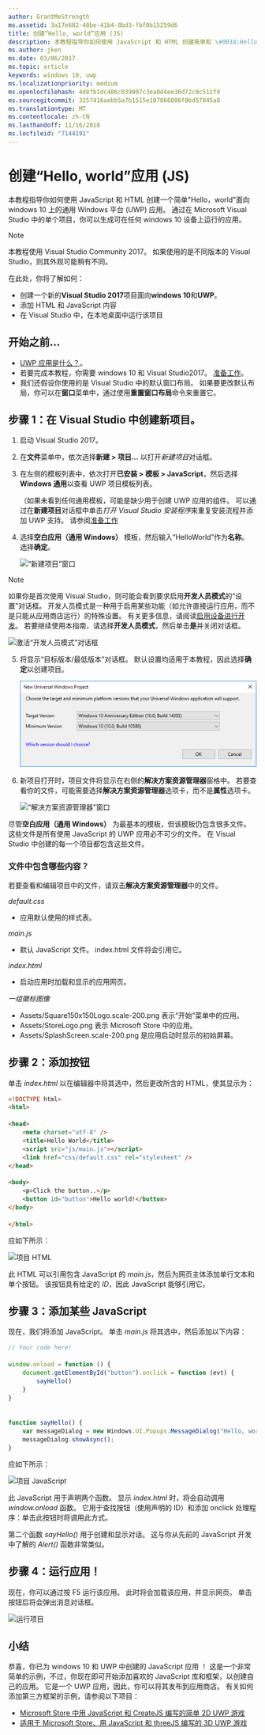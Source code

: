 ```yaml
---
author: GrantMeStrength
ms.assetid: 3a17e682-40be-41b4-8bd3-fbf0b15259d6
title: 创建“Hello, world”应用 (JS)
description: 本教程指导你如何使用 JavaScript 和 HTML 创建简单和 \#0034;Hello，world & \#0034;面向 windows 10 上的通用 Windows 平台 (UWP) 应用。
ms.author: jken
ms.date: 03/06/2017
ms.topic: article
keywords: windows 10, uwp
ms.localizationpriority: medium
ms.openlocfilehash: 4d8fb1dc486c039007c3ea0d4ee36d72c0c511f9
ms.sourcegitcommit: 3257416aebb5a7b1515e107866806f8bd57845a8
ms.translationtype: MT
ms.contentlocale: zh-CN
ms.lasthandoff: 11/16/2018
ms.locfileid: "7144191"
---
```

# <a name="create-a-hello-world-app-js"></a>创建“Hello, world”应用 (JS)

本教程指导你如何使用 JavaScript 和 HTML 创建一个简单"Hello，world"面向 windows 10 上的通用 Windows 平台 (UWP) 应用。 通过在 Microsoft Visual Studio 中的单个项目，你可以生成可在任何 windows 10 设备上运行的应用。

> [!NOTE]
> 本教程使用 Visual Studio Community 2017。 如果使用的是不同版本的 Visual Studio，则其外观可能稍有不同。


在此处，你将了解如何：

-   创建一个新的**Visual Studio 2017**项目面向**windows 10**和**UWP**。
-   添加 HTML 和 JavaScript 内容
-   在 Visual Studio 中，在本地桌面中运行该项目

## <a name="before-you-start"></a>开始之前...

-   [UWP 应用是什么？](universal-application-platform-guide.md)。
-   若要完成本教程，你需要 windows 10 和 Visual Studio2017。 [准备工作](get-set-up.md)。
-   我们还假设你使用的是 Visual Studio 中的默认窗口布局。 如果要更改默认布局，你可以在**窗口**菜单中，通过使用**重置窗口布局**命令来重置它。

## <a name="step-1-create-a-new-project-in-visual-studio"></a>步骤 1：在 Visual Studio 中创建新项目。

1.  启动 Visual Studio 2017。

2.  在**文件**菜单中，依次选择**新建 > 项目...** 以打开*新建项目*对话框。

3.  在左侧的模板列表中，依次打开**已安装 > 模板 > JavaScript**，然后选择 **Windows 通用**以查看 UWP 项目模板列表。

    （如果未看到任何通用模板，可能是缺少用于创建 UWP 应用的组件。 可以通过在**新建项目**对话框中单击*打开 Visual Studio 安装程序*来重复安装流程并添加 UWP 支持。 请参阅[准备工作](get-set-up.md)

4.  选择**空白应用（通用 Windows）** 模板，然后输入“HelloWorld”作为**名称**。 选择**确定**。

    ![“新建项目”窗口](images/win10-js-01.png)

> [!NOTE]
> 如果你是首次使用 Visual Studio，则可能会看到要求启用**开发人员模式**的“设置”对话框。 开发人员模式是一种用于启用某些功能（如允许直接运行应用，而不是只能从应用商店运行）的特殊设置。 有关更多信息，请阅读[启用设备进行开发](enable-your-device-for-development.md)。 若要继续使用本指南，请选择**开发人员模式**，然后单击**是**并关闭对话框。

 ![激活“开发人员模式”对话框](images/win10-cs-00.png)

5.  将显示“目标版本/最低版本”对话框。 默认设置均适用于本教程，因此选择**确定**以创建项目。

    ![“解决方案资源管理器”窗口](images/win10-cs-02.png)

6.  新项目打开时，项目文件将显示在右侧的**解决方案资源管理器**窗格中。 若要查看你的文件，可能需要选择**解决方案资源管理器**选项卡，而不是**属性**选项卡。

    ![“解决方案资源管理器”窗口](images/win10-js-02.png)

尽管**空白应用（通用 Windows）** 为最基本的模板，但该模板仍包含很多文件。 这些文件是所有使用 JavaScript 的 UWP 应用必不可少的文件。 在 Visual Studio 中创建的每一个项目都包含这些文件。


### <a name="whats-in-the-files"></a>文件中包含哪些内容？

若要查看和编辑项目中的文件，请双击**解决方案资源管理器**中的文件。 

*default.css*

-  应用默认使用的样式表。

*main.js*

- 默认 JavaScript 文件。 index.html 文件将会引用它。

*index.html*

- 启动应用时加载和显示的应用网页。

*一组徽标图像*
-   Assets/Square150x150Logo.scale-200.png 表示“开始”菜单中的应用。
-   Assets/StoreLogo.png 表示 Microsoft Store 中的应用。
-   Assets/SplashScreen.scale-200.png 是应用启动时显示的初始屏幕。

## <a name="step-2-adding-a-button"></a>步骤 2：添加按钮

单击 *index.html* 以在编辑器中将其选中，然后更改所含的 HTML，使其显示为：

```html
<!DOCTYPE html>
<html>

<head>
    <meta charset="utf-8" />
    <title>Hello World</title>
    <script src="js/main.js"></script>
    <link href="css/default.css" rel="stylesheet" />
</head>

<body>
    <p>Click the button..</p>
    <button id="button">Hello world!</button>
</body>

</html>
```

应如下所示：

 ![项目 HTML](images/win10-js-03.png)

此 HTML 可以引用包含 JavaScript 的 *main.js*，然后为网页主体添加单行文本和单个按钮。 该按钮具有给定的 *ID*，因此 JavaScript 能够引用它。


## <a name="step-3-adding-some-javascript"></a>步骤 3：添加某些 JavaScript

现在，我们将添加 JavaScript。 单击 *main.js* 将其选中，然后添加以下内容：

```javascript
// Your code here!

window.onload = function () {
    document.getElementById("button").onclick = function (evt) {
        sayHello()
    }
}


function sayHello() {
    var messageDialog = new Windows.UI.Popups.MessageDialog("Hello, world!", "Alert");
    messageDialog.showAsync();
}

```

应如下所示：

 ![项目 JavaScript](images/win10-js-04.png)

此 JavaScript 用于声明两个函数。 显示 *index.html* 时，将会自动调用 *window.onload* 函数。 它用于查找按钮（使用声明的 ID）和添加 onclick 处理程序：单击此按钮时将调用此方式。

第二个函数 *sayHello()* 用于创建和显示对话。 这与你从先前的 JavaScript 开发中了解的 *Alert()* 函数非常类似。


## <a name="step-4-run-the-app"></a>步骤 4：运行应用！

现在，你可以通过按 F5 运行该应用。 此时将会加载该应用，并显示网页。 单击按钮后将会弹出消息对话框。

 ![运行项目](images/win10-js-05.png)



## <a name="summary"></a>小结


恭喜，你已为 windows 10 和 UWP 中创建的 JavaScript 应用 ！ 这是一个非常简单的示例，不过，你现在即可开始添加喜欢的 JavaScript 库和框架，以创建自己的应用。 它是一个 UWP 应用，因此，你可以将其发布到应用商店。 有关如何添加第三方框架的示例，请参阅以下项目：

* [Microsoft Store 中用 JavaScript 和 CreateJS 编写的简单 2D UWP 游戏](get-started-tutorial-game-js2d.md)
* [适用于 Microsoft Store、用 JavaScript 和 threeJS 编写的 3D UWP 游戏](get-started-tutorial-game-js3d.md)


